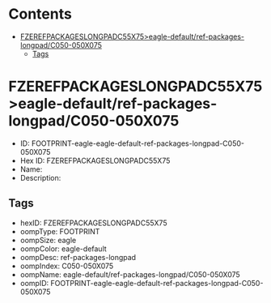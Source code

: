 



Contents
========

* [FZEREFPACKAGESLONGPADC55X75>eagle-default/ref-packages-longpad/C050-050X075](#fzerefpackageslongpadc55x75eagle-defaultref-packages-longpadc050-050x075)
	* [Tags](#tags)

# FZEREFPACKAGESLONGPADC55X75>eagle-default/ref-packages-longpad/C050-050X075

- ID: FOOTPRINT-eagle-eagle-default-ref-packages-longpad-C050-050X075
- Hex ID: FZEREFPACKAGESLONGPADC55X75
- Name: 
- Description: 

## Tags

- hexID: FZEREFPACKAGESLONGPADC55X75
- oompType: FOOTPRINT
- oompSize: eagle
- oompColor: eagle-default
- oompDesc: ref-packages-longpad
- oompIndex: C050-050X075
- oompName: eagle-default/ref-packages-longpad/C050-050X075
- oompID: FOOTPRINT-eagle-eagle-default-ref-packages-longpad-C050-050X075
